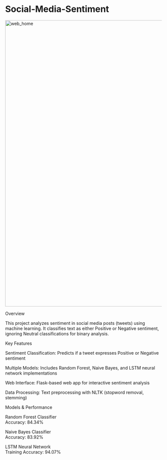 # Social-Media-Sentiment

<img width="1912" height="922" alt="web_home" src="https://github.com/user-attachments/assets/91466264-acdf-4ce2-b1c5-8434f6303d3a" />

Overview

This project analyzes sentiment in social media posts (tweets) using machine learning. It classifies text as either Positive or Negative sentiment,
ignoring Neutral classifications for binary analysis.

Key Features

Sentiment Classification: Predicts if a tweet expresses Positive or Negative sentiment

Multiple Models: Includes Random Forest, Naive Bayes, and LSTM neural network implementations

Web Interface: Flask-based web app for interactive sentiment analysis

Data Processing: Text preprocessing with NLTK (stopword removal, stemming)

Models & Performance

Random Forest Classifier  
Accuracy: 84.34%

Naive Bayes Classifier  
Accuracy: 83.92%

LSTM Neural Network   
Training Accuracy: 94.07%
